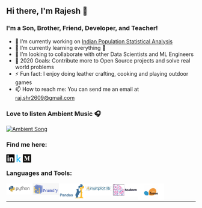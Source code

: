 ## Hi there, I'm Rajesh 👋

### I'm a Son, Brother, Friend, Developer, and Teacher!
- 🔭 I’m currently working on [Indian Population Statistical Analysis](https://www.kaggle.com/sm261998/indian-population-stats-for-data-analysis)
- 🌱 I’m currently learning everything 🤣
- 👯 I’m looking to collaborate with other Data Scientists and ML Engineers
- 🥅 2020 Goals: Contribute more to Open Source projects and solve real world problems
- ⚡ Fun fact: I enjoy doing leather crafting, cooking and playing outdoor games
- 📫 How to reach me: You can send me an email at raj.shr2609@gmail.com

### Love to listen Ambient Music 🎧
[<img src=Supp_files/sound_cloud.gif alt="Ambient Song" width="100" />](https://soundcloud.com/ambientmusicalgenre/kasseo-border)

### Find me here:
[<img align="left" alt="Rajesh | Linkedin" width="22px" src="Supp_files/linkedin.svg" />](https://www.linkedin.com/in/rajesh-ml-engg)
[<img align="left" alt="Rajesh | Kaggle" width="22px" src="Supp_files/kaggle.png" />](https://www.kaggle.com/rajesh2609)
[<img align="left" alt="Rajesh | Medium" width="22px" src="Supp_files/medium.png" />](https://medium.com/@Rajesh_ML_Engg)

<br />

### Languages and Tools:
[<img align="left" alt="Rajesh | Python" width="70px" src="Supp_files/python.png" />](https://www.python.org/)
[<img align="left" alt="Rajesh | Numpy" width="70px" src="Supp_files/numpy.png" />](https://numpy.org/)
[<img align="left" alt="Rajesh | Pandas" width="70px" src="Supp_files/pandas.jpg" />](https://pandas.pydata.org/)
[<img align="left" alt="Rajesh | Matplotlib" width="70px" src="Supp_files/Matplotlib.jpeg" />](https://matplotlib.org/)
[<img align="left" alt="Rajesh | Seaborn" width="70px" src="Supp_files/seaborn.png" />](https://seaborn.pydata.org/)
[<img align="left" alt="Rajesh | Scikit-learn" width="70px" src="Supp_files/sklearn.jpg" />](https://scikit-learn.org/stable/)

<br />
<br />

---